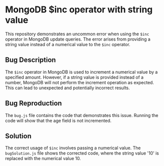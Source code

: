 # MongoDB $inc operator with string value

This repository demonstrates an uncommon error when using the `$inc` operator in MongoDB update queries. The error arises from providing a string value instead of a numerical value to the `$inc` operator.

## Bug Description

The `$inc` operator in MongoDB is used to increment a numerical value by a specified amount. However, if a string value is provided instead of a number, MongoDB will not perform the increment operation as expected. This can lead to unexpected and potentially incorrect results.

## Bug Reproduction

The `bug.js` file contains the code that demonstrates this issue. Running the code will show that the age field is not incremented.

## Solution

The correct usage of `$inc` involves passing a numerical value.  The `bugSolution.js` file shows the corrected code, where the string value '10' is replaced with the numerical value 10. 
